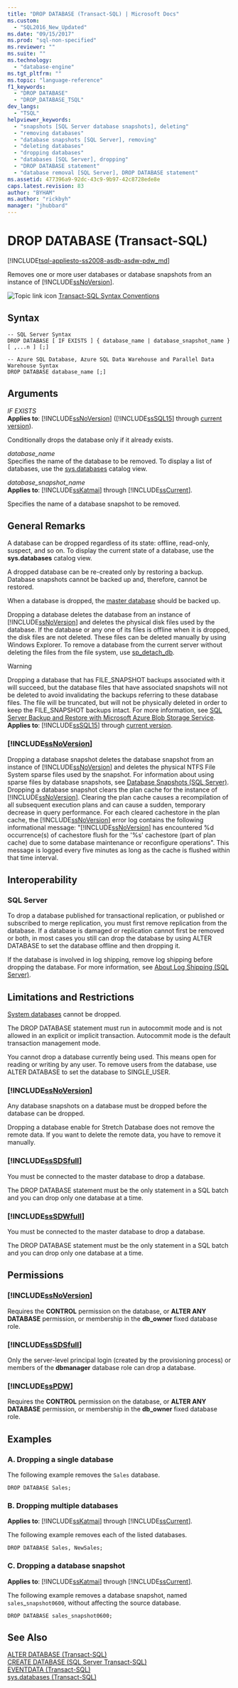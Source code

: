 ```yaml
---
title: "DROP DATABASE (Transact-SQL) | Microsoft Docs"
ms.custom: 
  - "SQL2016_New_Updated"
ms.date: "09/15/2017"
ms.prod: "sql-non-specified"
ms.reviewer: ""
ms.suite: ""
ms.technology: 
  - "database-engine"
ms.tgt_pltfrm: ""
ms.topic: "language-reference"
f1_keywords: 
  - "DROP DATABASE"
  - "DROP_DATABASE_TSQL"
dev_langs: 
  - "TSQL"
helpviewer_keywords: 
  - "snapshots [SQL Server database snapshots], deleting"
  - "removing databases"
  - "database snapshots [SQL Server], removing"
  - "deleting databases"
  - "dropping databases"
  - "databases [SQL Server], dropping"
  - "DROP DATABASE statement"
  - "database removal [SQL Server], DROP DATABASE statement"
ms.assetid: 477396a9-92dc-43c9-9b97-42c8728ede8e
caps.latest.revision: 83
author: "BYHAM"
ms.author: "rickbyh"
manager: "jhubbard"
---
```

# DROP DATABASE (Transact-SQL)
[!INCLUDE[tsql-appliesto-ss2008-asdb-asdw-pdw_md](../../includes/tsql-appliesto-ss2008-asdb-asdw-pdw-md.md)]

  Removes one or more user databases or database snapshots from an instance of [!INCLUDE[ssNoVersion](../../includes/ssnoversion-md.md)].  
  
 ![Topic link icon](../../database-engine/configure-windows/media/topic-link.gif "Topic link icon") [Transact-SQL Syntax Conventions](../../t-sql/language-elements/transact-sql-syntax-conventions-transact-sql.md)  
  
## Syntax  
  
```  
-- SQL Server Syntax  
DROP DATABASE [ IF EXISTS ] { database_name | database_snapshot_name } [ ,...n ] [;]  
```  
  
```  
-- Azure SQL Database, Azure SQL Data Warehouse and Parallel Data Warehouse Syntax   
DROP DATABASE database_name [;]  
```  
  
## Arguments  
 *IF EXISTS*  
 **Applies to**: [!INCLUDE[ssNoVersion](../../includes/ssnoversion-md.md)] ([!INCLUDE[ssSQL15](../../includes/sssql15-md.md)] through [current version](http://go.microsoft.com/fwlink/p/?LinkId=299658)).  
  
 Conditionally drops the database only if it already exists.  
  
 *database_name*  
 Specifies the name of the database to be removed. To display a list of databases, use the [sys.databases](../../relational-databases/system-catalog-views/sys-databases-transact-sql.md) catalog view.  
  
 *database_snapshot_name*  
 **Applies to**: [!INCLUDE[ssKatmai](../../includes/sskatmai-md.md)] through [!INCLUDE[ssCurrent](../../includes/sscurrent-md.md)].  
  
 Specifies the name of a database snapshot to be removed.  
  
## General Remarks  
 A database can be dropped regardless of its state: offline, read-only, suspect, and so on. To display the current state of a database, use the **sys.databases** catalog view.  
  
 A dropped database can be re-created only by restoring a backup. Database snapshots cannot be backed up and, therefore, cannot be restored.  
  
 When a database is dropped, the [master database](../../relational-databases/databases/master-database.md) should be backed up.  
  
 Dropping a database deletes the database from an instance of [!INCLUDE[ssNoVersion](../../includes/ssnoversion-md.md)] and deletes the physical disk files used by the database. If the database or any one of its files is offline when it is dropped, the disk files are not deleted. These files can be deleted manually by using Windows Explorer. To remove a database from the current server without deleting the files from the file system, use [sp_detach_db](../../relational-databases/system-stored-procedures/sp-detach-db-transact-sql.md).  
  
> [!WARNING]  
>  Dropping a database that has FILE_SNAPSHOT backups associated with it will succeed, but the database files that have associated snapshots will not be deleted to avoid invalidating the backups referring to these database files. The file will be truncated, but will not be physically deleted in order to keep the FILE_SNAPSHOT backups intact. For more information, see [SQL Server Backup and Restore with Microsoft Azure Blob Storage Service](../../relational-databases/backup-restore/sql-server-backup-and-restore-with-microsoft-azure-blob-storage-service.md). **Applies to**: [!INCLUDE[ssSQL15](../../includes/sssql15-md.md)] through [current version](http://go.microsoft.com/fwlink/p/?LinkId=299658).  
  
### [!INCLUDE[ssNoVersion](../../includes/ssnoversion-md.md)]  
 Dropping a database snapshot deletes the database snapshot from an instance of [!INCLUDE[ssNoVersion](../../includes/ssnoversion-md.md)] and deletes the physical NTFS File System sparse files used by the snapshot. For information about using sparse files by database snapshots, see [Database Snapshots &#40;SQL Server&#41;](../../relational-databases/databases/database-snapshots-sql-server.md). Dropping a database snapshot clears the plan cache for the instance of [!INCLUDE[ssNoVersion](../../includes/ssnoversion-md.md)]. Clearing the plan cache causes a recompilation of all subsequent execution plans and can cause a sudden, temporary decrease in query performance. For each cleared cachestore in the plan cache, the [!INCLUDE[ssNoVersion](../../includes/ssnoversion-md.md)] error log contains the following informational message: "[!INCLUDE[ssNoVersion](../../includes/ssnoversion-md.md)] has encountered %d occurrence(s) of cachestore flush for the '%s' cachestore (part of plan cache) due to some database maintenance or reconfigure operations". This message is logged every five minutes as long as the cache is flushed within that time interval.  
  
## Interoperability  
  
### SQL Server  
 To drop a database published for transactional replication, or published or subscribed to merge replication, you must first remove replication from the database. If a database is damaged or replication cannot first be removed or both, in most cases you still can drop the database by using ALTER DATABASE to set the database offline and then dropping it.  
  
 If the database is involved in log shipping, remove log shipping before dropping the database. For more information, see [About Log Shipping &#40;SQL Server&#41;](../../database-engine/log-shipping/about-log-shipping-sql-server.md).  
  
  
## Limitations and Restrictions  
 [System databases](../../relational-databases/databases/system-databases.md) cannot be dropped.  
  
 The DROP DATABASE statement must run in autocommit mode and is not allowed in an explicit or implicit transaction. Autocommit mode is the default transaction management mode.  
  
 You cannot drop a database currently being used. This means open for reading or writing by any user. To remove users from the database, use ALTER DATABASE to set the database to SINGLE_USER.  
  
### [!INCLUDE[ssNoVersion](../../includes/ssnoversion-md.md)]  
 Any database snapshots on a database must be dropped before the database can be dropped.  
  
 Dropping a database enable for Stretch Database does not remove the remote data. If you want to delete the remote data, you have to remove it manually.  
  
### [!INCLUDE[ssSDSfull](../../includes/sssdsfull-md.md)]  
 You must be connected to the master database to drop a database.
  
 The DROP DATABASE statement must be the only statement in a SQL batch and you can drop only one database at a time.
  
### [!INCLUDE[ssSDWfull](../../includes/sssdwfull-md.md)]  
 You must be connected to the master database to drop a database.
  
 The DROP DATABASE statement must be the only statement in a SQL batch and you can drop only one database at a time.

## Permissions  
  
### [!INCLUDE[ssNoVersion](../../includes/ssnoversion-md.md)]  
 Requires the **CONTROL** permission on the database, or **ALTER ANY DATABASE** permission, or membership in the **db_owner** fixed database role.  
  
### [!INCLUDE[ssSDSfull](../../includes/sssdsfull-md.md)]  
 Only the server-level principal login (created by the provisioning process) or members of the **dbmanager** database role can drop a database.  
  
### [!INCLUDE[ssPDW](../../includes/sspdw-md.md)]  
 Requires the **CONTROL** permission on the database, or **ALTER ANY DATABASE** permission, or membership in the **db_owner** fixed database role.  
  
## Examples  
  
### A. Dropping a single database  
 The following example removes the `Sales` database.  
  
```  
DROP DATABASE Sales;  
```  
  
### B. Dropping multiple databases  
  
**Applies to**: [!INCLUDE[ssKatmai](../../includes/sskatmai-md.md)] through [!INCLUDE[ssCurrent](../../includes/sscurrent-md.md)].  
  
 The following example removes each of the listed databases.  
  
```  
DROP DATABASE Sales, NewSales;  
```  
  
### C. Dropping a database snapshot  
  
**Applies to**: [!INCLUDE[ssKatmai](../../includes/sskatmai-md.md)] through [!INCLUDE[ssCurrent](../../includes/sscurrent-md.md)].  
  
 The following example removes a database snapshot, named `sales`_`snapshot0600`, without affecting the source database.  
  
```  
DROP DATABASE sales_snapshot0600;  
```  
  
## See Also  
 [ALTER DATABASE &#40;Transact-SQL&#41;](../../t-sql/statements/alter-database-transact-sql.md)   
 [CREATE DATABASE &#40;SQL Server Transact-SQL&#41;](../../t-sql/statements/create-database-sql-server-transact-sql.md)   
 [EVENTDATA &#40;Transact-SQL&#41;](../../t-sql/functions/eventdata-transact-sql.md)   
 [sys.databases &#40;Transact-SQL&#41;](../../relational-databases/system-catalog-views/sys-databases-transact-sql.md)  
  
  
